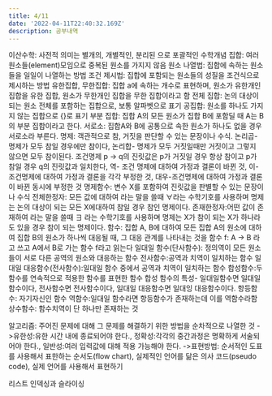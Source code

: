 ```yaml
---
title: 4/11
date: '2022-04-11T22:40:32.169Z'
description: 공부내역
---
```


이산수학: 사전적 의미는 별개의, 개별적인, 분리된 으로 포괄적인 수학개념
집합: 여러 원소들(element)모임으로 중복된 원소를 가지지 않음
원소 나열법: 집합에 속하는 원소들을 일일이 나열하는 방법
조건 제시법: 집합에 포함되는 원소들의 성질을 조건식으로 제시하는 방법
유한집합, 무한집합: 집합 a에 속하는 개수로 표현하며, 원소가 유한개인 집합을 유한 집합, 원소가 무한개인 집합을 무한 집합이라고 함
전체 집합: 논의 대상이 되는 원소 전체를 포함하는 집합으로, 보통 알파벳으로 표기
공집합: 원소를 하나도 가지지 않는 집합으로 {}로 표기
부분 집합: 집합 A의 모든 원소가 집합 B에 포함딜 때 A는 B의 부분 집합이라고 한다.
서로소: 집합A와 B에 공통으로 속한 원소가 하나도 없을 경우 서로소라 부른다.
명제: 객관적으로 참, 거짓을 판단할 수 있는 문장이나 수식.
논리곱- 명제가 모두 참일 경우에만 참이다, 논리합- 명제가 모두 거짓일때만 거짓이고 그렇지 않으면 모두 참이된다. 조건명제 p → q의 진릿값은 p가 거짓일 경우 항상 참이고 p가 참일 경우 q의 진릿값과 일치한다, 역- 조건 명제에 대하여 가정과 결론이 바뀐 것, 이-조건명제에 대하여 가정과 결론을 각각 부정한 것, 대우-조건명제에 대하여 가정과 결론이 바뀐 동시에 부정한 것
명제함수: 변수 X를 포함하여 진릿값을 판별할 수 있는 문장이나 수식
전체한정자: 모든 값에 대하여 라는 말을 쓸때 ∀라는 수학기호를 사용하며 명제는 논의 대상이 되는 모든 X에대하여 참일 경우 참인 명제이다.
존재한정자:어떤 값이 존재하여 라는 말을 쓸때 ∃ 라는 수학기호를 사용하며 명제는 X가 참이 되는 X가 하나라도 있을 경우 참이 되는 명제이다.
함수: 집합 A, B에 대하여 모든 집합 A의 원소에 대하여 집합 B의 원소가 하나씩 대응될 때,
그 대응 관계를 나타내는 것을 함수 f: A → B 라고 쓰고 A에서 B로 가는 함수 f라고 읽는다
일대일 함수(단사함수): 정의역이 모든 원소들이 서로 다른 공역의 원소와 대응하는 함수
전사함수:공역과 치역이 일치하는 함수
일대일 대응함수(전사함수):일대일 함수 중에서 공역과 치역이 일치하는 함수
합성함수:두함수를 연속적으로 적용한 함수를 표현한 함수
합성 함수의 특성- 일대일함수면 일대일함수이다, 전사함수면 전사함수이다, 일대일 대응함수면 일대잉 대응함수이다.
항등함수: 자기자신인 함수
역함수:일대일 함수라면 항등함수가 존재하는데 이를 역함수라함
상수함수: 함수치역이 단 하나만 존재하는 것

알고리즘: 주어진 문제에 대해 그 문제를 해결하기 위한 방법을 순차적으로 나열한 것
->유한성:유한 시간 내에 종료되어야 한다., 정확성:각각의 중간과정은 명확하게 서술되어야 한다., 일반성:여러 입력값에 대해 적용 가능해야 한다.
->표현방법: 순서적인 도표를 사용해서 표한하는 순서도(flow chart), 실제적인 언어를 닮은 의사 코드(pseudo code), 실제 언어를 사용해서 표현하기

리스트 인덱싱과 슬라이싱
